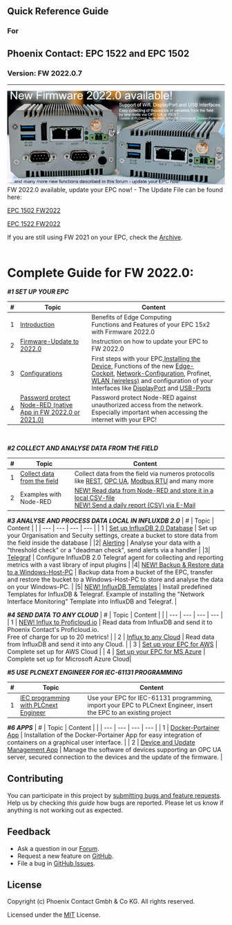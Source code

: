 ## Quick Reference Guide<br>
### For
## Phoenix Contact: EPC 1522 and EPC 1502
 
### Version: FW 2022.0.7
---




![Banner_FW](/FW_2022/images/NewFW_Banner2.JPG) <br>
FW 2022.0 available, update your EPC now! - The Update File can be found here: <br>

[EPC 1502 FW2022](https://www.phoenixcontact.com/product/1185416) <br>

[EPC 1522 FW2022](https://www.phoenixcontact.com/product/1185423) <BR>


If you are still using FW 2021 on your EPC, check the [Archive](FW_2021_ARCHIVE/README.md). <br>
<br>

# Complete Guide for FW 2022.0:

***#1 SET UP YOUR EPC***

|   #  |  Topic   |  Content   |     |
| --- | --- | --- | --- |
| 1 | [Introduction](FW_2022/99_Introduction_FW2022.md) | Benefits of Edge Computing <br> Functions and Features of your EPC 15x2 with Firmware 2022.0 |
| 2 | [Firmware-Update to 2022.0](/FW_2022/Configuration/2_FirmwareUpdate.md) | Instruction on how to update your EPC to FW 2022.0 
|   3  |  [Configurations](FW_2022/Configuration/0_Installation.md)   |  First steps with your EPC,[Installing the Device](FW_2022/Configuration/0_Installation.md), Functions of the new [Edge-Cockpit](FW_2022/Configuration/1_EdgeCockpit.md), [Network-Configuration](/FW_2022/Configuration/3_Network_Configuration.md), Profinet, [WLAN (wireless)](/FW_2022/Configuration/3_Network_Configuration.md) and configuration of your Interfaces like [DisplayPort](/FW_2022/Configuration/4_DisplayPort.md) and [USB-Ports](/FW_2022/Configuration/5_USB.md) | 
| 4 | [Password protect Node-RED (native App in FW 2022.0 or 2021.0)](/FW_2021_ARCHIVE/6_PasswordProtect_Node-RED.md) | Password protect Node-RED against unauthorized access from the network. <br> Especially important when accessing the internet with your EPC!  |


<br>

***#2 COLLECT AND ANALYSE DATA FROM THE FIELD***

|   #  |  Topic   |  Content   |     |
| --- | --- | --- | --- |
| 1 | [Collect data from the field](/FW_2022/EdgeFunctions/1_CollectingData.md) |       Collect data from the field via numeros protocolls like [REST](/FW_2022/HW02/Code/Node-RED_Examples/2_REST_Demo.md), [OPC UA](/FW_2022/Code/Node-RED_Examples/1_OPCUA_Demo.md), [Modbus RTU](/FW_2021_ARCHIVE/02_ModbusToInfluxDB.md) and many more |
| 2 | Examples with Node-RED | [NEW! Read data from Node-RED and store it in a local CSV-file](/FW_2022/Code/Node-RED_Examples/3_Read_Data_from_InfluxDB_to_CSV.md) <br> [NEW! Send a daily report (CSV) via E-Mail](/FW_2022/Code/Node-RED_Examples/4_Send_CSV_via_Email.md)|

***#3 ANALYSE AND PROCESS DATA LOCAL IN INFLUXDB 2.0***
|   #  |  Topic   |  Content   |     |
| --- | --- | --- | --- |
| 1 | [Set up InfluxDB 2.0 Database](/FW_2022/Code/Influx2/Influx_Configuration.md) | Set up your Organisation and Secuity settings, create a bucket to store data from the field inside the database | 
|2| [Alerting](/FW_2022/Code/Influx2/InfluxDB_Alerts.md) | Analyse your data with a "threshold check" or a "deadman check", send alerts via a handler  | 
|3| [Telegraf](/FW_2022/Code/Influx2/Telegraf_Configuration.md) | Configure InfluxDB 2.0 Telegraf agent for collecting and reporting metrics with a vast library of input plugins |
|4| [NEW! Backup & Restore data to a Windows-Host-PC](/FW_2022/Code/Influx2/Backup_Restore.md) | Backup data from a bucket of the EPC, transfer and restore the bucket to a Windows-Host-PC to store and analyse the data on your Windows-PC.  |
|5| [NEW! InfluxDB Templates](/FW_2022/Code/Influx2/Templates.md) | Install predefined Templates for InfluxDB & Telegraf. Example of installing the "Network Interface Monitoring" Template into InfluxDB and Telegraf. |

***#4 SEND DATA TO ANY CLOUD***
|   #  |  Topic   |  Content   |     |
| --- | --- | --- | --- |
| 1 | [NEW! Influx to Proficloud.io](/FW_2022/Code/Cloud/InfluxDB_to_Proficloud.md) | Read data from InfluxDB and send it to Phoenix Contact's Proficloud.io. <br> Free of charge for up to 20 metrics!  |
| 2 | [Influx to any Cloud](/FW_2022/Code/Cloud/InlfuxDB_to_AnyCloud.md) | Read data from InfluxDB and send it into any Cloud. |
| 3 | [Set up your EPC for AWS](/10_AWS_QuickstartGuide.md) | Complete set up for AWS Cloud |
| 4 | [Set up your EPC for MS Azure](/11_Azure_QuickstartGuide.md) | Complete set up for Microsoft Azure Cloud|

***#5 USE PLCNEXT ENGINEER FOR IEC-61131 PROGRAMMING***

|   #  |  Topic   |  Content   |     |
| --- | --- | --- | --- |
| 1 | [IEC programming with PLCnext Engineer](/FW_2022/Code/PLCnext%20Engineer/1_UsePLCnextEngineer.md) | Use your EPC for IEC-61131 programming, import your EPC to PLCnext Engineer, insert the EPC to an existing project|



***#6 APPS*** 
|   #  |  Topic   |  Content   |     |
| --- | --- | --- | --- |
| 1 | [Docker-Portainer App](/FW_2021_ARCHIVE/08_DockerPortainer.md) | Installation of the Docker-Portainer App for easy integration of containers on a graphical user interface. |
| 2 | [Device and Update Management App](/FW_2022/Apps/DeviceAndUpdateManagement.md) | Manage the software of devices supporting an OPC UA server, secured connection to the devices and the update of the firmware. |





## Contributing

You can participate in this project by [submitting bugs and feature requests](https://github.com/PLCnext/OSSTemplate/issues). Help us by checking *this guide* how bugs are reported.
Please let us know if anything is not working out as expected.

## Feedback

* Ask a question in our [Forum](https://www.plcnext-community.net/index.php?option=com_easydiscuss&view=categories&Itemid=221&lang=en).
* Request a new feature on [GitHub](CONTRIBUTING.md).
* File a bug in [GitHub Issues](https://github.com/PLCnext/CSharpSamples/issues).

## License

Copyright (c) Phoenix Contact Gmbh & Co KG. All rights reserved.

Licensed under the [MIT](LICENSE) License.
